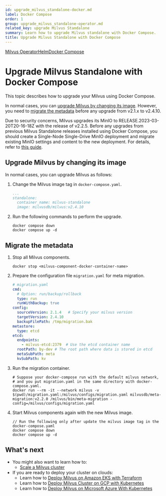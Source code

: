 ```yaml
---
id: upgrade_milvus_standalone-docker.md
label: Docker Compose
order: 1
group: upgrade_milvus_standalone-operator.md
related_key: upgrade Milvus Standalone
summary: Learn how to upgrade Milvus standalone with Docker Compose.
title: Upgrade Milvus Standalone with Docker Compose
---
```


<div class="tab-wrapper"><a href="upgrade_milvus_standalone-operator.md" class=''>Milvus Operator</a><a href="upgrade_milvus_standalone-helm.md" class=''>Helm</a><a href="upgrade_milvus_standalone-docker.md" class='active '>Docker Compose</a></div>

# Upgrade Milvus Standalone with Docker Compose

This topic describes how to upgrade your Milvus using Docker Compose. 

In normal cases, you can [upgrade Milvus by changing its image](#Upgrade-Milvus-by-changing-its-image). However, you need to [migrate the metadata](#Migrate-the-metadata) before any upgrade from v2.1.x to v2.4.10.

<div class="alter note">

Due to security concerns, Milvus upgrades its MinIO to RELEASE.2023-03-20T20-16-18Z with the release of v2.2.5. Before any upgrades from previous Milvus Standalone releases installed using Docker Compose, you should create a Single-Node Single-Drive MinIO deployment and migrate existing MinIO settings and content to the new deployment. For details, refer to [this guide](https://min.io/docs/minio/linux/operations/install-deploy-manage/migrate-fs-gateway.html#id2).

</div>

## Upgrade Milvus by changing its image

In normal cases, you can upgrade Milvus as follows:

1. Change the Milvus image tag in `docker-compose.yaml`.

    ```yaml
    ...
    standalone:
      container_name: milvus-standalone
      image: milvusdb/milvus:v2.4.10
    ```

2. Run the following commands to perform the upgrade.

    ```shell
    docker compose down
    docker compose up -d
    ```

## Migrate the metadata

1. Stop all Milvus components.

    ```
    docker stop <milvus-component-docker-container-name>
    ```

2. Prepare the configuration file `migration.yaml` for meta migration.

    ```yaml
    # migration.yaml
    cmd:
      # Option: run/backup/rollback
      type: run
      runWithBackup: true
    config:
      sourceVersion: 2.1.4   # Specify your milvus version
      targetVersion: 2.4.10
      backupFilePath: /tmp/migration.bak
    metastore:
      type: etcd
    etcd:
      endpoints:
        - milvus-etcd:2379  # Use the etcd container name
      rootPath: by-dev # The root path where data is stored in etcd
      metaSubPath: meta
      kvSubPath: kv
    ```

3. Run the migration container.

    ```
    # Suppose your docker-compose run with the default milvus network,
    # and you put migration.yaml in the same directory with docker-compose.yaml.
    docker run --rm -it --network milvus -v $(pwd)/migration.yaml:/milvus/configs/migration.yaml milvusdb/meta-migration:v2.2.0 /milvus/bin/meta-migration -config=/milvus/configs/migration.yaml
    ```

4. Start Milvus components again with the new Milvus image.

    ```shell
    // Run the following only after update the milvus image tag in the docker-compose.yaml
    docker compose down
    docker compose up -d
    ```

## What's next
- You might also want to learn how to:
  - [Scale a Milvus cluster](scaleout.md)
- If you are ready to deploy your cluster on clouds:
  - Learn how to [Deploy Milvus on Amazon EKS with Terraform](eks.md)
  - Learn how to [Deploy Milvus Cluster on GCP with Kubernetes](gcp.md)
  - Learn how to [Deploy Milvus on Microsoft Azure With Kubernetes](azure.md)

